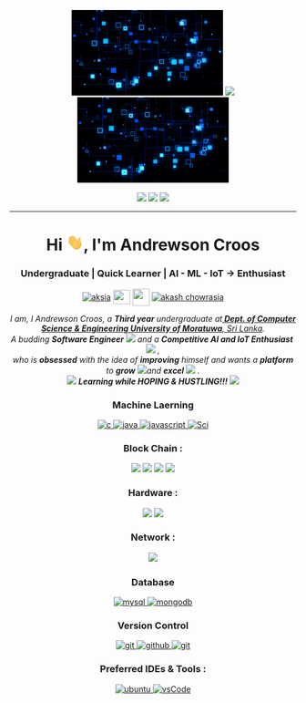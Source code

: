 <p align="center">
  <img src="https://github.com/andrewson97/AnDrEwSoN97/blob/main/giphy.gif" height="150"/>
  <img src="https://github.com/thompsonemerson/thompsonemerson/raw/master/cover-thompson.png" height="200"/>
  <img src="https://github.com/andrewson97/AnDrEwSoN97/blob/main/giphy.gif" height="150"/>
</p>
 <p align="center">
  <img src="https://img.shields.io/badge/Intrest-AI%20    IoT%20    ML-blue" />
  <img src="https://img.shields.io/badge/Lives-Colombo,Sri%20Lanka-purple" />
  <img src="https://img.shields.io/badge/Languages-English%20Tamil%20%26%20Sinhala-blueviolet" />
</p>
<hr>
<h1 align="center">Hi <img src="https://raw.githubusercontent.com/ABSphreak/ABSphreak/master/gifs/Hi.gif" width="30px">, I'm Andrewson Croos</h1>
<h3 align="center">Undergraduate | Quick Learner | AI - ML - IoT -> Enthusiast</h3>
<p align="center">
<a href="https://www.linkedin.com/in/andrewson-croos/" target="blank"><img align="center" src="https://image.flaticon.com/icons/png/128/174/174857.png" alt="aksia" height="29" /></a>
  <a href = "mailto: andrewson19970831@gmail.com"><img align="center" src="https://seeklogo.com/images/G/gmail-new-2020-logo-32DBE11BB4-seeklogo.com.png" height="25" width="30" /></a>
  <a href = "tel:+94-77-8905-336"><img align="center" src=https://img.icons8.com/color/48/000000/whatsapp--v1.png" height="30" width="30" /></a>
<a href="https://www.facebook.com/andrewson.croos.12/" target="blank"><img align="center" src="https://cdn.jsdelivr.net/npm/simple-icons@3.0.1/icons/facebook.svg" alt="akash chowrasia" height="30" width="40" /></a>

</p>
</p>



<p align="center">
  <em>
    I am, I Andrewson Croos, a <b>Third year</b> undergraduate at<a href="https://www.uom.lk/"><b> Dept. of Computer Science & Engineering </b> <a href="https://www.uom.lk/"> <b>University of Moratuwa</b>, Sri Lanka</a>. <br>
    A budding <b>Software Engineer</b> <img src="https://github.com/TheDudeThatCode/TheDudeThatCode/blob/master/Assets/Developer.gif" width="30px"> and a <b> Competitive AI and IoT Enthusiast</b>&nbsp;<img src="https://github.com/TheDudeThatCode/TheDudeThatCode/blob/master/Assets/Designer.gif" width="36px">&nbsp,<br>who is <b>obsessed</b>
    with the idea of <b>improving</b> himself and wants a <b>platform</b> to 
    <b>grow</b> <img src="https://github.com/TheDudeThatCode/TheDudeThatCode/blob/master/Assets/Rocket.gif" width="18px">and 
    <b>excel</b> <img src="https://github.com/TheDudeThatCode/TheDudeThatCode/blob/master/Assets/Medal.gif" width="20px">&nbsp.
  </em> 
  <br>
  <img src="https://media.giphy.com/media/VgCDAzcKvsR6OM0uWg/giphy.gif" width="50" /> <b><i>Learning while HOPING & HUSTLING!!!</i></b> <img src="https://media.giphy.com/media/7j2hfyeVcDtf2/giphy.gif" width="50" />
</p>


<h3 align="center">Machine Laerning</h3>

<p align="center">
  <a href="" target="_blank"> 
    <img src="https://img.shields.io/badge/TensorFlow-FF6F00?style=for-the-badge&logo=tensorflow&logoColor=white"
      alt="c"/>
  </a>

  <a href="" target="_blank"> 
    <img src="https://img.shields.io/badge/Jupyter-F37626.svg?&style=for-the-badge&logo=Jupyter&logoColor=white" 
      alt="java"/> 
  </a>
  <a href="" target="_blank"> 
    <img src="https://img.shields.io/badge/Python-FFD43B?style=for-the-badge&logo=python&logoColor=white"
      alt="javascript"/> 
  </a>
 
   <a href="" target="_blank"> 
    <img src="https://img.shields.io/badge/Keras-D00000?style=for-the-badge&logo=Keras&logoColor=white"
      alt="Sci"/> 
  </a>

  </a>
</p>
    
<h3 align="center">Block Chain :</h3>
<p align="center"> 
<img src="https://img.shields.io/badge/Ethereum-3C3C3D?style=for-the-badge&logo=Ethereum&logoColor=white">
<img src="https://i.ytimg.com/vi/G8bDhS24eds/maxresdefault.jpg" height= "30">
<img src="https://ethonfire.github.io/EthOnFire-Rinkeby/img/logo_rinkeby.png" height= "30">
 <img src ="https://static.vecteezy.com/system/resources/previews/002/473/294/non_2x/nft-symbol-non-fungible-token-icon-free-vector.jpg" height ="30"
</p>

<h3 align="center">Hardware :</h3>
<p align="center"> 
<img src="https://e7.pngegg.com/pngimages/267/598/png-clipart-raspberry-pi-computer-icons-secure-digital-noobs-raspberry-computer-computer-program-thumbnail.png" height ="29">
<img src="https://logowik.com/content/uploads/images/arduino5804.jpg" height ="29">
</p>
    
<h3 align="center">Network :</h3>
<p align="center"> 
<img src="https://www.libelium.com/wp-content/uploads/2019/11/lorawan.png" height = "29" >
 
</p>
<h3 align="center">Database</h3>
<p align="center">
  </a>
    <a href="" target="_blank"> 
    <img src="https://img.shields.io/badge/MySQL-00000F?style=for-the-badge&logo=mysql&logoColor=white"
      alt="mysql"/> 
  </a>
  <a href="https://www.sqlite.org/index.html" target="_blank"> 
    <img src="https://img.shields.io/badge/SQLite-07405E?style=for-the-badge&logo=sqlite&logoColor=white"
      alt="mongodb"/> 
  </a> 
</p>
    
<h3 align="center">Version Control</h3>
<p align="center">
  <a href="https://git-scm.com/" target="_blank">
    <img src="https://img.shields.io/badge/git-F05032.svg?style=for-the-badge&logo=git&logoColor=white"
      alt="git"/>
  </a>
  <a href="https://github.com/sanjeepan23" target="_blank">
    <img src="https://img.shields.io/badge/github-181717.svg?style=for-the-badge&logo=github&logoColor=white" alt="github" />
  </a>
  <a href="https://gitlab.com/sanjeepan" target="_blank">
    <img src="https://img.shields.io/badge/gitlab-181717.svg?style=for-the-badge&logo=gitlab&logoColor=white"
      alt="git"/>
  </a>
    <!-- <a href="https://www.docker.com/" target="_blank">
    <img src="https://img.shields.io/badge/docker-2496ED.svg?style=for-the-badge&logo=docker&logoColor=white"
      alt="docker"/>
  </a>
  <a href="https://www.jenkins.io" target="_blank"> 
    <img src="https://img.shields.io/badge/jenkins-D24939.svg?style=for-the-badge&logo=jenkins&logoColor=white" alt="jenkins"/> 
  </a> -->
</p>
    
<h3 align="center">Preferred IDEs  & Tools :</h3>
<p align="center"> 
   <a href="https://ubuntu.com/" target="_blank"> 
    <img src="https://img.shields.io/badge/ubuntu-E95420.svg?style=for-the-badge&logo=ubuntu&logoColor=white" alt="ubuntu"/>
  </a>
  <a href="https://code.visualstudio.com/" target="_blank">
    <img src="https://img.shields.io/badge/vscode-007ACC.svg?style=for-the-badge&logo=visualstudiocode&logoColor=white" alt="vsCode"/> 
  </a>
 
</p>
    
    
